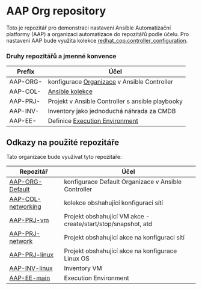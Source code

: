 # AAP Org repository

Toto je repozitář pro demonstraci nastavení Ansible Automatizační platformy (AAP) a organizaci automatizace do repozitářů podle účelu.
Pro nastavení AAP bude využita kolekce [redhat_cop.controller_configuration](https://github.com/redhat-cop/controller_configuration).

### Druhy repozitářů a jmenné konvence

| Prefix   | Účel                                                                                                                                   |
| -------- | -------------------------------------------------------------------------------------------------------------------------------------- |
| AAP-ORG- | konfigurace [Organizace](https://docs.ansible.com/automation-controller/latest/html/userguide/organizations.html) v Ansible Controller |
| AAP-COL- | [Ansible kolekce](https://docs.ansible.com/ansible/latest/dev_guide/developing_collections.html)                                       |
| AAP-PRJ- | Projekt v Ansible Controller s ansible playbooky                                                                                       |
| AAP-INV- | Inventory jako jednoduchá náhrada za CMDB                                                                                              |
| AAP-EE-  | Definice [Execution Environment](https://docs.ansible.com/automation-controller/latest/html/userguide/execution_environments.html)     |

## Odkazy na použité repozitáře

Tato organizace bude využívat tyto repozitáře:

| Repozitář                                                          | Účel                                                          |
| ------------------------------------------------------------------ | ------------------------------------------------------------- |
| [AAP-ORG-Default](https://github.com/jwerak/AAP-ORG-Default)       | konfigurace Default Organizace v Ansible Controller           |
| [AAP-COL-networking](https://github.com/jwerak/AAP-COL-networking) | kolekce obshahující konfiguraci sítí                          |
| [AAP-PRJ-vm](https://github.com/jwerak/AAP-PRJ-vm)                 | Projekt obshahující VM akce - create/start/stop/snapshot, atd |
| [AAP-PRJ-network](https://github.com/jwerak/AAP-PRJ-network)       | Projekt obshahující akce na konfiguraci sítí                  |
| [AAP-PRJ-linux](https://github.com/jwerak/AAP-PRJ-linux)           | Projekt obshahující akce na konfigurace Linux OS              |
| [AAP-INV-linux](https://github.com/jwerak/AAP-INV-linux)           | Inventory VM                                                  |
| [AAP-EE-main](https://github.com/jwerak/AAP-EE-main)               | Execution Environment                                         |
